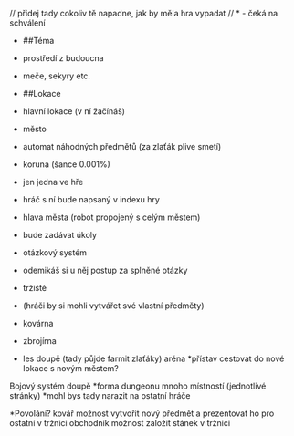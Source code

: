 // přidej tady cokoliv tě napadne, jak by měla hra vypadat
// * - čeká na schválení

* ##Téma
 * prostředí z budoucna
 * meče, sekyry etc.

* ##Lokace

* hlavní lokace (v ní žačínáš)

*  město
*   automat náhodných předmětů (za zlaťák plive smetí)
*    koruna (šance 0.001%)
*    jen jedna ve hře
*    hráč s ní bude napsaný v indexu hry
*   hlava města (robot propojený s celým městem)
*    bude zadávat úkoly
*    otázkový systém
*    odemikáš si u něj postup za splněné otázky
*   tržiště
*    (hráči by si mohli vytvářet své vlastní předměty)
*    kovárna
*    zbrojírna

*  les
doupě (tady půjde farmit zlaťáky)
aréna
*přístav
cestovat do nové lokace s novým městem?

Bojový systém
doupě
*forma dungeonu
mnoho místností (jednotlivé stránky)
*mohl bys tady narazit na ostatní hráče        

*Povolání?
kovář 
možnost vytvořit nový předmět a prezentovat ho pro ostatní v tržnici
obchodník
možnost založit stánek v tržnici

